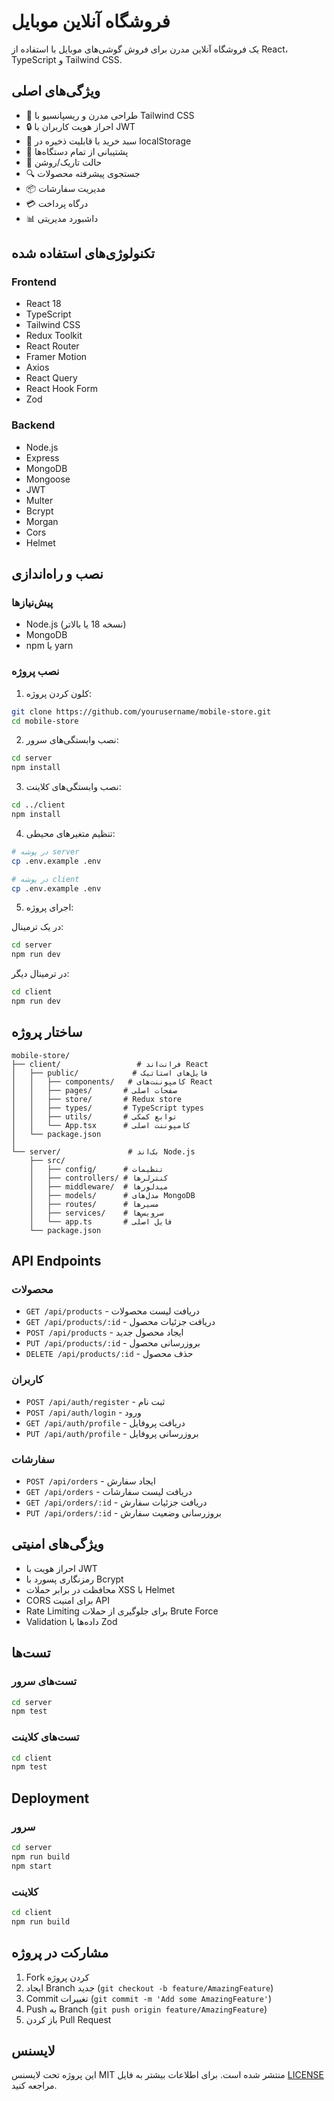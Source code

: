 # فروشگاه آنلاین موبایل

یک فروشگاه آنلاین مدرن برای فروش گوشی‌های موبایل با استفاده از React، TypeScript و Tailwind CSS.

## ویژگی‌های اصلی

- 🎨 طراحی مدرن و ریسپانسیو با Tailwind CSS
- 🔒 احراز هویت کاربران با JWT
- 🛒 سبد خرید با قابلیت ذخیره در localStorage
- 📱 پشتیبانی از تمام دستگاه‌ها
- 🌙 حالت تاریک/روشن
- 🔍 جستجوی پیشرفته محصولات
- 📦 مدیریت سفارشات
- 💳 درگاه پرداخت
- 📊 داشبورد مدیریتی

## تکنولوژی‌های استفاده شده

### Frontend
- React 18
- TypeScript
- Tailwind CSS
- Redux Toolkit
- React Router
- Framer Motion
- Axios
- React Query
- React Hook Form
- Zod

### Backend
- Node.js
- Express
- MongoDB
- Mongoose
- JWT
- Multer
- Bcrypt
- Morgan
- Cors
- Helmet

## نصب و راه‌اندازی

### پیش‌نیازها
- Node.js (نسخه 18 یا بالاتر)
- MongoDB
- npm یا yarn

### نصب پروژه

1. کلون کردن پروژه:
```bash
git clone https://github.com/yourusername/mobile-store.git
cd mobile-store
```

2. نصب وابستگی‌های سرور:
```bash
cd server
npm install
```

3. نصب وابستگی‌های کلاینت:
```bash
cd ../client
npm install
```

4. تنظیم متغیرهای محیطی:
```bash
# در پوشه server
cp .env.example .env

# در پوشه client
cp .env.example .env
```

5. اجرای پروژه:

در یک ترمینال:
```bash
cd server
npm run dev
```

در ترمینال دیگر:
```bash
cd client
npm run dev
```

## ساختار پروژه

```
mobile-store/
├── client/                 # فرانت‌اند React
│   ├── public/            # فایل‌های استاتیک
│   │   ├── components/   # کامپوننت‌های React
│   │   ├── pages/       # صفحات اصلی
│   │   ├── store/       # Redux store
│   │   ├── types/       # TypeScript types
│   │   ├── utils/       # توابع کمکی
│   │   └── App.tsx      # کامپوننت اصلی
│   └── package.json
│
└── server/               # بک‌اند Node.js
    ├── src/
    │   ├── config/      # تنظیمات
    │   ├── controllers/ # کنترلرها
    │   ├── middleware/  # میدلورها
    │   ├── models/      # مدل‌های MongoDB
    │   ├── routes/      # مسیرها
    │   ├── services/    # سرویس‌ها
    │   └── app.ts       # فایل اصلی
    └── package.json
```

## API Endpoints

### محصولات
- `GET /api/products` - دریافت لیست محصولات
- `GET /api/products/:id` - دریافت جزئیات محصول
- `POST /api/products` - ایجاد محصول جدید
- `PUT /api/products/:id` - بروزرسانی محصول
- `DELETE /api/products/:id` - حذف محصول

### کاربران
- `POST /api/auth/register` - ثبت نام
- `POST /api/auth/login` - ورود
- `GET /api/auth/profile` - دریافت پروفایل
- `PUT /api/auth/profile` - بروزرسانی پروفایل

### سفارشات
- `POST /api/orders` - ایجاد سفارش
- `GET /api/orders` - دریافت لیست سفارشات
- `GET /api/orders/:id` - دریافت جزئیات سفارش
- `PUT /api/orders/:id` - بروزرسانی وضعیت سفارش

## ویژگی‌های امنیتی

- احراز هویت با JWT
- رمزنگاری پسورد با Bcrypt
- محافظت در برابر حملات XSS با Helmet
- CORS برای امنیت API
- Rate Limiting برای جلوگیری از حملات Brute Force
- Validation داده‌ها با Zod

## تست‌ها

### تست‌های سرور
```bash
cd server
npm test
```

### تست‌های کلاینت
```bash
cd client
npm test
```

## Deployment

### سرور
```bash
cd server
npm run build
npm start
```

### کلاینت
```bash
cd client
npm run build
```

## مشارکت در پروژه

1. Fork کردن پروژه
2. ایجاد Branch جدید (`git checkout -b feature/AmazingFeature`)
3. Commit تغییرات (`git commit -m 'Add some AmazingFeature'`)
4. Push به Branch (`git push origin feature/AmazingFeature`)
5. باز کردن Pull Request

## لایسنس

این پروژه تحت لایسنس MIT منتشر شده است. برای اطلاعات بیشتر به فایل [LICENSE](LICENSE) مراجعه کنید. 